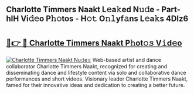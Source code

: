 ## Charlotte Timmers Naakt L𝚎a𝚔ed N𝚞𝚍e - Part-hIH Vi𝚍𝚎o P𝚑𝚘tos - H𝚘𝚝 O𝚗𝚕yf𝚊ns L𝚎a𝚔s 4DIz6

# <h2><a href="http://kf9fcp.oniu.top/?m=Charlotte+Timmers+Naakt">🔗👉 🔴 Charlotte Timmers Naakt P𝚑ot𝚘𝚜 V𝚒d𝚎o</a></h2>

[![Charlotte Timmers Naakt Nu𝚍e𝚜](https://i.imgur.com/0qMVB7G.gif)](http://kf9fcp.oniu.top/?m=Charlotte+Timmers+Naakt)
Web-based artist and dance collaborator Charlotte Timmers Naakt, recognized for creating and disseminating dance and lifestyle content via solo and collaborative dance performances and short videos. Visionary leader Charlotte Timmers Naakt, famed for their innovative ideas and dedication to creating a better future.  
